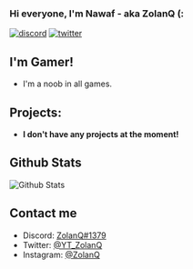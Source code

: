### Hi everyone, I'm Nawaf - aka ZolanQ (:

<p align="left">
<a href="https://discord.com/users/670067434278879235"><img src="https://img.shields.io/badge/Discord-ZolanQ%231379-%237289DA?style=flat&logo=discord" alt="discord"/></a>
<a href="https://x.com/zolanq_x?s=21original_referer=https%3A%2F%2Fgithub.com%2FYT_ZolanQ&screen_name=YT_ZolanQ"><img src="https://img.shields.io/badge/Twitter-@YT_ZolanQ-%231DA1F2?style=flat&logo=twitter" alt="twitter"/></a>
<br/>

## I'm Gamer!
  
- I'm a noob in all games.
  
## Projects:
  
* **I don't have any projects at the moment!**
  
## Github Stats
<img src="https://github-readme-stats.vercel.app/api?username=ZolanQ&show_icons=true&theme=light&count_private=true" alt="Github Stats"/>
  
## Contact me
- Discord: [ZolanQ#1379](https://discord.com/channels/@me/845104522811932732)
- Twitter: [@YT_ZolanQ](https://twitter.com/YT_ZolanQ)
- Instagram: [@ZolanQ](https://www.instagram.com/zolanq)
